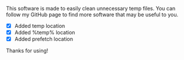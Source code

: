 This software is made to easily clean unnecessary temp files. You can follow my GitHub page to find more software that may be useful to you.

- [x] Added temp location
- [x] Added %temp% location
- [x] Added prefetch location

Thanks for using!
